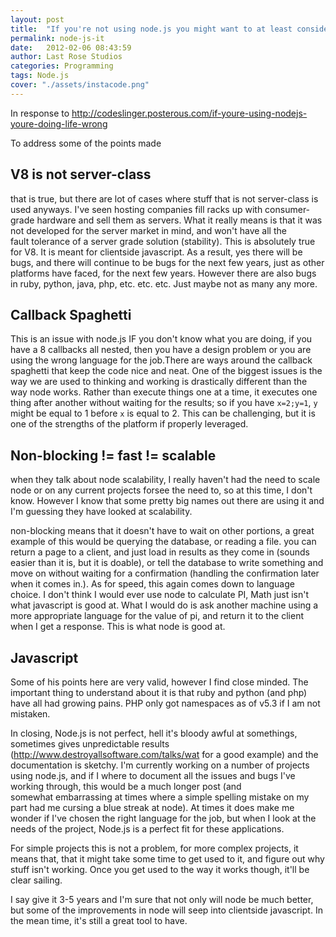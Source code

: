 ```yaml
---
layout: post
title:  "If you're not using node.js you might want to at least consider it."
permalink: node-js-it
date:   2012-02-06 08:43:59
author: Last Rose Studios
categories: Programming
tags: Node.js
cover: "./assets/instacode.png"
---
```


In response to http://codeslinger.posterous.com/if-youre-using-nodejs-youre-doing-life-wrong

To address some of the points made

## V8 is not server-class
that is true, but there are lot of cases where stuff that is not server-class is used anyways. I've seen hosting companies fill racks up with consumer-grade hardware and sell them as servers. What it really means is that it was not developed for the server market in mind, and won't have all the fault tolerance of a server grade solution (stability). This is absolutely true for V8\. It is meant for clientside javascript. As a result, yes there will be bugs, and there will continue to be bugs for the next few years, just as other platforms have faced, for the next few years. However there are also bugs in ruby, python, java, php, etc. etc. etc. Just maybe not as many any more. 

## Callback Spaghetti
This is an issue with node.js IF you don't know what you are doing, if you have a 8 callbacks all nested, then you have a design problem or you are using the wrong language for the job.There are ways around the callback spaghetti that keep the code nice and neat. One of the biggest issues is the way we are used to thinking and working is drastically different than the way node works. Rather than execute things one at a time, it executes one thing after another without waiting for the results; so if you have `x=2;y=1`, `y` might be equal to 1 before `x` is equal to 2\. This can be challenging, but it is one of the strengths of the platform if properly leveraged. 

## Non-blocking != fast != scalable 
when they talk about node scalability, I really haven't had the need to scale node or on any current projects forsee the need to, so at this time, I don't know. However I know that some pretty big names out there are using it and I'm guessing they have looked at scalability. 

non-blocking means that it doesn't have to wait on other portions, a great example of this would be querying the database, or reading a file. you can return a page to a client, and just load in results as they come in (sounds easier than it is, but it is doable), or tell the database to write something and move on without waiting for a confirmation (handling the confirmation later when it comes in.). As for speed, this again comes down to language choice. I don't think I would ever use node to calculate PI, Math just isn't what javascript is good at. What I would do is ask another machine using a more appropriate language for the value of pi, and return it to the client when I get a response. This is what node is good at. 

## Javascript
Some of his points here are very valid, however I find close minded. The important thing to understand about it is that ruby and python (and php) have all had growing pains. PHP only got namespaces as of v5.3 if I am not mistaken. 

In closing, Node.js is not perfect, hell it's bloody awful at somethings, sometimes gives unpredictable results (http://www.destroyallsoftware.com/talks/wat for a good example) and the documentation is sketchy. I'm currently working on a number of projects using node.js, and if I where to document all the issues and bugs I've working through, this would be a much longer post (and somewhat embarrassing at times where a simple spelling mistake on my part had me cursing a blue streak at node). At times it does make me wonder if I've chosen the right language for the job, but when I look at the needs of the project, Node.js is a perfect fit for these applications. 

For simple projects this is not a problem, for more complex projects, it means that, that it might take some time to get used to it, and figure out why stuff isn't working. Once you get used to the way it works though, it'll be clear sailing. 

I say give it 3-5 years and I'm sure that not only will node be much better, but some of the improvements in node will seep into clientside javascript. In the mean time, it's still a great tool to have.